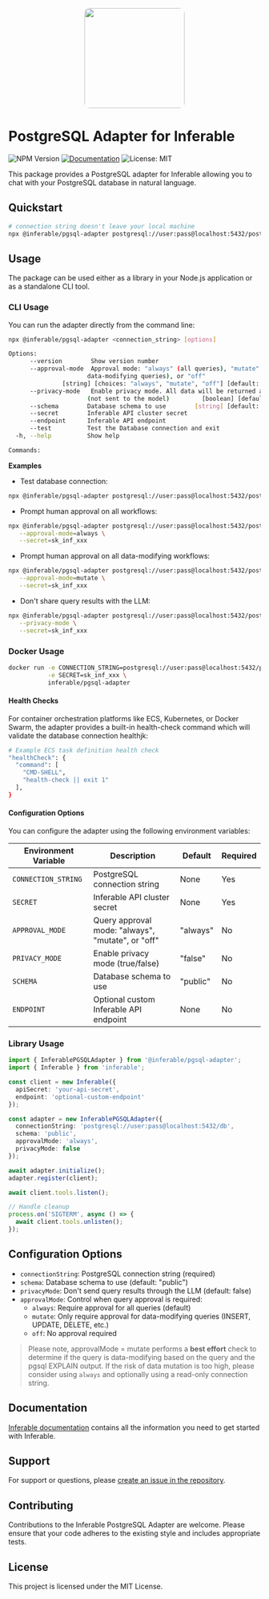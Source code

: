 <p align="center">
<img src="https://a.inferable.ai/logo-hex.png" width="200" style="border-radius: 10px" />
</p>

# PostgreSQL Adapter for Inferable

![NPM Version](https://img.shields.io/npm/v/%40inferable%2Fpgsql-adapter?color=32CD32)
[![Documentation](https://img.shields.io/badge/docs-inferable.ai-brightgreen)](https://docs.inferable.ai/)
![License: MIT](https://img.shields.io/badge/License-MIT-yellow.svg)

This package provides a PostgreSQL adapter for Inferable allowing you to chat with your PostgreSQL database in natural language.

## Quickstart

```bash
# connection string doesn't leave your local machine
npx @inferable/pgsql-adapter postgresql://user:pass@localhost:5432/postgres --secret=sk_inf_xxx
```

## Usage

The package can be used either as a library in your Node.js application or as a standalone CLI tool.

### CLI Usage

You can run the adapter directly from the command line:

```bash
npx @inferable/pgsql-adapter <connection_string> [options]

Options:
      --version        Show version number                             [boolean]
      --approval-mode  Approval mode: "always" (all queries), "mutate" (only
                      data-modifying queries), or "off"
               [string] [choices: "always", "mutate", "off"] [default: "always"]
      --privacy-mode   Enable privacy mode. All data will be returned as blobs
                      (not sent to the model)         [boolean] [default: false]
      --schema        Database schema to use        [string] [default: "public"]
      --secret        Inferable API cluster secret                      [string]
      --endpoint      Inferable API endpoint                            [string]
      --test          Test the Database connection and exit             [boolean]
  -h, --help          Show help                                        [boolean]

Commands:
```

**Examples**

- Test database connection:

```bash
npx @inferable/pgsql-adapter postgresql://user:pass@localhost:5432/postgres test
```

- Prompt human approval on all workflows:

```bash
npx @inferable/pgsql-adapter postgresql://user:pass@localhost:5432/postgres \
   --approval-mode=always \
   --secret=sk_inf_xxx
```

- Prompt human approval on all data-modifying workflows:

```bash
npx @inferable/pgsql-adapter postgresql://user:pass@localhost:5432/postgres \
   --approval-mode=mutate \
   --secret=sk_inf_xxx
```

- Don't share query results with the LLM:

```bash
npx @inferable/pgsql-adapter postgresql://user:pass@localhost:5432/postgres \
   --privacy-mode \
   --secret=sk_inf_xxx
```

### Docker Usage

```bash
docker run -e CONNECTION_STRING=postgresql://user:pass@localhost:5432/postgres \
           -e SECRET=sk_inf_xxx \
           inferable/pgsql-adapter
```

#### Health Checks

For container orchestration platforms like ECS, Kubernetes, or Docker Swarm, the adapter provides a built-in health-check command which will validate the database connection healthjk:

```bash
# Example ECS task definition health check
"healthCheck": {
  "command": [
    "CMD-SHELL",
    "health-check || exit 1"
  ],
}
```

#### Configuration Options

You can configure the adapter using the following environment variables:

| Environment Variable | Description | Default | Required |
|---------------------|-------------|---------|----------|
| `CONNECTION_STRING` | PostgreSQL connection string | None | Yes |
| `SECRET` | Inferable API cluster secret | None | Yes |
| `APPROVAL_MODE` | Query approval mode: "always", "mutate", or "off" | "always" | No |
| `PRIVACY_MODE` | Enable privacy mode (true/false) | "false" | No |
| `SCHEMA` | Database schema to use | "public" | No |
| `ENDPOINT` | Optional custom Inferable API endpoint | None | No |

### Library Usage

```typescript
import { InferablePGSQLAdapter } from '@inferable/pgsql-adapter';
import { Inferable } from 'inferable';

const client = new Inferable({
  apiSecret: 'your-api-secret',
  endpoint: 'optional-custom-endpoint'
});

const adapter = new InferablePGSQLAdapter({
  connectionString: 'postgresql://user:pass@localhost:5432/db',
  schema: 'public',
  approvalMode: 'always',
  privacyMode: false
});

await adapter.initialize();
adapter.register(client);

await client.tools.listen();

// Handle cleanup
process.on('SIGTERM', async () => {
  await client.tools.unlisten();
});
```

## Configuration Options

- `connectionString`: PostgreSQL connection string (required)
- `schema`: Database schema to use (default: "public")
- `privacyMode`: Don't send query results through the LLM (default: false)
- `approvalMode`: Control when query approval is required:
  - `always`: Require approval for all queries (default)
  - `mutate`: Only require approval for data-modifying queries (INSERT, UPDATE, DELETE, etc.)
  - `off`: No approval required

> Please note, approvalMode = mutate performs a **best effort** check to determine if the query is data-modifying based on the query and the pgsql EXPLAIN output.
> If the risk of data mutation is too high, please consider using `always` and optionally using a read-only connection string.

## Documentation

[Inferable documentation](https://docs.inferable.ai) contains all the information you need to get started with Inferable.

## Support

For support or questions, please [create an issue in the repository](https://github.com/inferablehq/inferable/issues).

## Contributing

Contributions to the Inferable PostgreSQL Adapter are welcome. Please ensure that your code adheres to the existing style and includes appropriate tests.

## License

This project is licensed under the MIT License.
